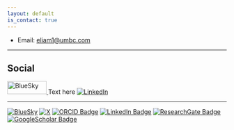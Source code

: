 ```yaml
---
layout: default
is_contact: true
---
```


* Email: [eliam1@umbc.com](mailto:eliam1@umbc.com)


---


## Social

<a href="https://bsky.app/profile/eliamascolo.bsky.social">
  <img src="https://img.shields.io/badge/Bluesky-0285FF?logo=bluesky&logoColor=fff&style=for-the-badge" alt="BlueSky" width="90" height="30">
</a>
Text here

<a href="https://www.linkedin.com/in/eliamascolo/">
  <img src="https://img.shields.io/badge/LinkedIn-0077B5?style=for-the-badge&logo=linkedin&logoColor=white" alt="LinkedIn" class="socialbadge">
</a>


---

[![BlueSky](https://img.shields.io/badge/Bluesky-0285FF?logo=bluesky&logoColor=fff&style=for-the-badge)](https://bsky.app/profile/eliamascolo.bsky.social)
[![X](https://img.shields.io/badge/X-000000.svg?style=for-the-badge&logo=X&logoColor=white)](https://twitter.com/EliaMascolo)
[![ORCID Badge](https://img.shields.io/badge/orcid-A6CE39?style=for-the-badge&logo=orcid&logoColor=white)](https://orcid.org/0000-0003-2977-7844)
[![LinkedIn Badge](https://img.shields.io/badge/LinkedIn-0077B5?style=for-the-badge&logo=linkedin&logoColor=white)](https://www.linkedin.com/in/eliamascolo/)
[![ResearchGate Badge](https://img.shields.io/badge/Research_Gate-00CCBB.svg?&style=for-the-badge&logo=ResearchGate&logoColor=white)](https://www.researchgate.net/profile/Elia-Mascolo)
[![GoogleScholar Badge](https://img.shields.io/badge/Google_Scholar-4285F4?style=for-the-badge&logo=google-scholar&logoColor=white)](https://scholar.google.com/citations?user=xcVjtnsAAAAJ&hl=it&oi=ao)



